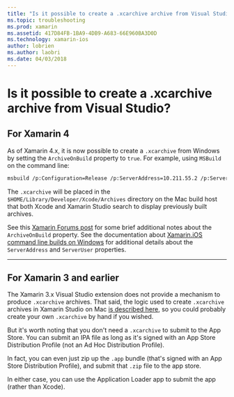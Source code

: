 ```yaml
---
title: "Is it possible to create a .xcarchive archive from Visual Studio?"
ms.topic: troubleshooting
ms.prod: xamarin
ms.assetid: 417D84FB-1BA9-4DB9-A683-66E960BA3D0D
ms.technology: xamarin-ios
author: lobrien
ms.author: laobri
ms.date: 04/03/2018
---
```


# Is it possible to create a .xcarchive archive from Visual Studio?

## For Xamarin 4

As of Xamarin 4.x, it is now possible to create a `.xcarchive` from Windows by setting the `ArchiveOnBuild` property to `true`. For example, using `MSBuild` on the command line:

```bash
msbuild /p:Configuration=Release /p:ServerAddress=10.211.55.2 /p:ServerUser=xamUser /p:Platform=iPhone /p:ArchiveOnBuild=true /t:"Build" MyProject.csproj
```

The `.xcarchive` will be placed in the `$HOME/Library/Developer/Xcode/Archives` directory on the Mac build host that both Xcode and Xamarin Studio search to display previously built archives.

See this [Xamarin Forums post](https://forums.xamarin.com/discussion/comment/156635/#Comment_156635) for some brief additional notes about the `ArchiveOnBuild` property. See the documentation about [Xamarin.iOS command line builds on Windows](~/ios/get-started/installation/windows/connecting-to-mac/index.md) for additional details about the `ServerAddress` and `ServerUser` properties.

* * *

## For Xamarin 3 and earlier

The Xamarin 3.x Visual Studio extension does not provide a mechanism to produce `.xcarchive` archives. That said, the logic used to create `.xcarchive` archives in Xamarin Studio on Mac [is described here](https://bugzilla.xamarin.com/show_bug.cgi?id=35#c5), so you could probably create your own `.xcarchive` by hand if you wished.

But it's worth noting that you don't need a `.xcarchive` to submit to the App Store. You can submit an IPA file as long as it's signed with an App Store Distribution Profile (not an Ad Hoc Distribution Profile).

In fact, you can even just zip up the `.app` bundle (that's signed with an App Store Distribution Profile), and submit that `.zip` file to the app store.

In either case, you can use the Application Loader app to submit the app (rather than Xcode).


